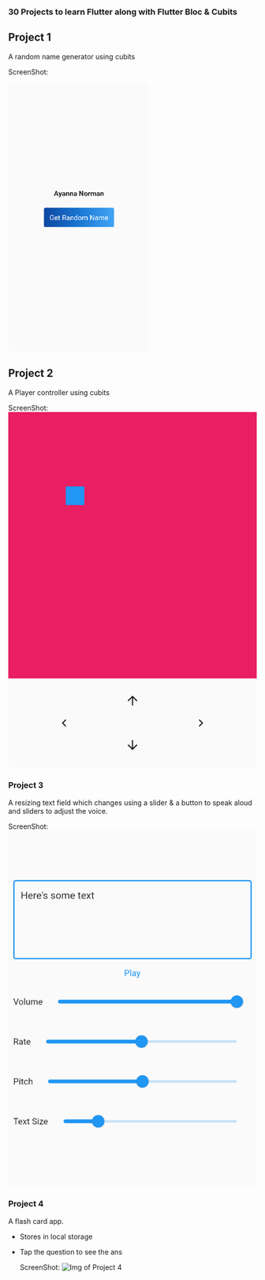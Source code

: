 ### 30 Projects to learn Flutter along with Flutter Bloc & Cubits

## Project 1

A random name generator using cubits

ScreenShot:

![img of Project 1](./images/Day%201.png)

## Project 2

A Player controller using cubits

ScreenShot:
![img of Project 2](./images/Day%202.png)

### Project 3

A resizing text field which changes using a slider & a button to speak aloud and sliders to adjust the voice.

ScreenShot:
![Img of Project 3](./images/Day%203.png)

### Project 4

A flash card app.

- Stores in local storage
- Tap the question to see the ans

  ScreenShot:
  ![Img of Project 4](./images/Day%204.png)
